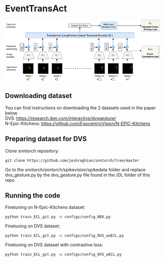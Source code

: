 # EventTransAct
![Example Image](images/Model.PNG)

## Downloading dataset  
You can find instructions on downloading the 2 datasets used in the paper below  
DVS: https://research.ibm.com/interactive/dvsgesture/  
N-Epic-Kitchens: https://github.com/EgocentricVision/N-EPIC-Kitchens  

## Preparing dataset for DVS  
Clone snntorch repository:  
```
git clone https://github.com/jeshraghian/snntorch/tree/master
```
Go to the snntorch/snntorch/spikevision/spikedata folder and replace dvs_gesture.py by the dvs_gesture.py file found in the /DL folder of this repo  

## Running the code

Finetuning on N-Epic-Kitchens dataset:
```
python train_ECL_git.py -c configs/config_NEK.py
```
Finetuning on DVS dataset:
```
python train_ECL_git.py -c configs/config_DVS_woECL.py
```
Finetuning on DVS dataset with contrastive loss:
```
python train_ECL_git.py -c configs/config_DVS_wECL.py
```
